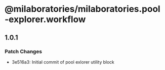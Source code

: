 # @milaboratories/milaboratories.pool-explorer.workflow

## 1.0.1

### Patch Changes

- 3e516a3: Initial commit of pool exlorer utility block
